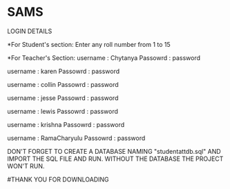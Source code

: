 # SAMS
LOGIN DETAILS

*For Student's section:
Enter any roll number from 1 to 15

*For Teacher's Section:
username : Chytanya
Passowrd : password

username : karen
Passowrd : password

username : collin
Passowrd : password

username : jesse
Passowrd : password

username : lewis
Passowrd : password

username : krishna
Passowrd : password

username : RamaCharyulu
Passowrd : password

DON'T FORGET TO CREATE A DATABASE NAMING "studentattdb.sql" AND IMPORT THE SQL FILE AND RUN. WITHOUT THE DATABASE THE PROJECT WON'T RUN.

#THANK YOU FOR DOWNLOADING
